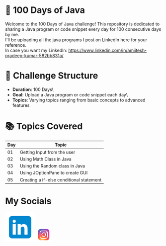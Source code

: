 # 💯 100 Days of Java
Welcome to the 100 Days of Java challenge! This repository is dedicated to sharing a Java program or code snippet every day for 100 consecutive days by me.\
I'll be uploading all the java programs I post on LinkedIn here for your reference.\
In case you want my LinkedIn: https://www.linkedin.com/in/amiitesh-pradeep-kumar-582bb831a/

# 📅 Challenge Structure
- **Duration**: 100 Days\
- **Goal**: Upload a Java program or code snippet each day\
- **Topics**: Varying topics ranging from basic concepts to advanced features

# 📚 Topics Covered
| Day | Topic                        |
|-----|------------------------------|
| 01  | Getting Input from the user  |
| 02  | Using Math Class in Java     |
| 03  | Using the Random class in Java|
| 04  | Using JOptionPane to create GUI|
| 05  | Creating a if-else conditional statement|
# My Socials
[![LinkedIn](linkedin.svg)](https://www.linkedin.com/in/amiitesh-pradeep-kumar-582bb831a/)
[![Instagram](instagram.png)](https://www.instagram.com/tspamiitesh/)

